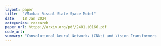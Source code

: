 ```yaml
---
layout: paper
title:  "VMamba: Visual State Space Model"
date:   18 Jan 2024
categories: research
paper_url: https://arxiv.org/pdf/2401.10166.pdf
code_url: 
summary: "Convolutional Neural Networks (CNNs) and Vision Transformers (ViTs) are leading models for visual representation learning, with CNNs being scalable and ViTs offering superior fitting despite higher complexity. We introduce the Visual State Space Model (VMamba), inspired by state space models, to achieve linear complexity while maintaining global receptive fields. The addition of a Cross-Scan Module (CSM) addresses direction-sensitivity, allowing effective spatial domain traversal. Extensive tests show VMamba's effectiveness in visual perception tasks, especially at higher resolutions, with source code available online"
---
```


